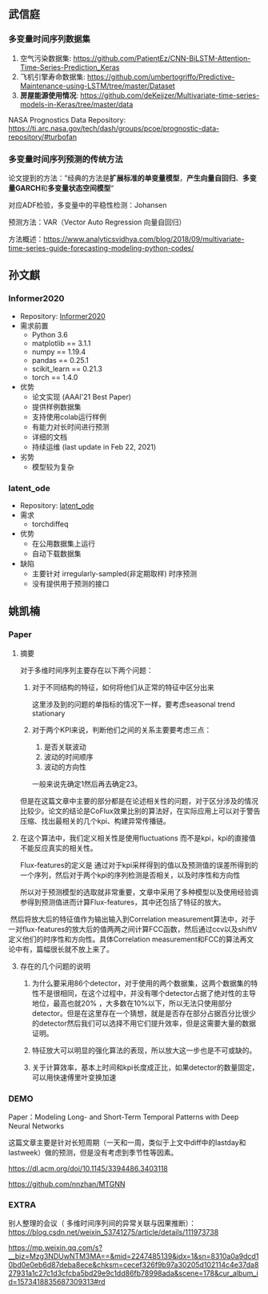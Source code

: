 ## 武信庭

### 多变量时间序列数据集

1. 空气污染数据集: https://github.com/PatientEz/CNN-BiLSTM-Attention-Time-Series-Prediction_Keras
2. 飞机引擎寿命数据集: https://github.com/umbertogriffo/Predictive-Maintenance-using-LSTM/tree/master/Dataset
3. **房屋能源使用情况**: https://github.com/deKeijzer/Multivariate-time-series-models-in-Keras/tree/master/data

NASA Prognostics Data Repository: https://ti.arc.nasa.gov/tech/dash/groups/pcoe/prognostic-data-repository/#turbofan



### 多变量时间序列预测的传统方法

[Normalizing Kalman Filtersfor Multivariate Time Series Analysis]: https://proceedings.neurips.cc/paper/2020/file/1f47cef5e38c952f94c5d61726027439-Paper.pdf

论文提到的方法：”经典的方法是**扩展标准的单变量模型**，**产生向量自回归**、**多变量GARCH**和**多变量状态空间模型**“



对应ADF检验，多变量中的平稳性检测：Johansen

预测方法：VAR（Vector Auto Regression 向量自回归）

方法概述：https://www.analyticsvidhya.com/blog/2018/09/multivariate-time-series-guide-forecasting-modeling-python-codes/



## 孙文麒

### Informer2020

- Repository: [Informer2020](https://github.com/zhouhaoyi/Informer2020)
- 需求前置
  - Python 3.6
  - matplotlib == 3.1.1
  - numpy == 1.19.4
  - pandas == 0.25.1
  - scikit_learn == 0.21.3
  - torch == 1.4.0
- 优势
  - 论文实现 (AAAI'21 Best Paper)
  - 提供样例数据集
  - 支持使用colab运行样例
  - 有能力对长时间进行预测
  - 详细的文档
  - 持续运维 (last update in Feb 22, 2021)
- 劣势
  - 模型较为复杂

### latent_ode

- Repository: [latent_ode](https://github.com/YuliaRubanova/latent_ode)
- 需求
  - torchdiffeq
- 优势
  - 在公用数据集上运行
  - 自动下载数据集
- 缺陷
  - 主要针对 irregularly-sampled(非定期取样) 时序预测
  - 没有提供用于预测的接口

## 姚凯楠

### Paper

[CoFlux:]: https://netman.aiops.org/wp-content/uploads/2019/05/CoFlux_camera-ready1.pdf

1. 摘要

   对于多维时间序列主要存在以下两个问题：

   1. 对于不同结构的特征，如何将他们从正常的特征中区分出来

      这里涉及到的问题的单指标的情况下一样，要考虑seasonal trend stationary

   2. 对于两个KPI来说，判断他们之间的关系主要要考虑三点：

      1. 是否关联波动
      2. 波动的时间顺序
      3. 波动的方向性

      一般来说先确定1然后再去确定23。

   但是在这篇文章中主要的部分都是在论述相关性的问题，对于区分涉及的情况比较少。论文的结论是CoFlux效果比别的算法好，在实际应用上可以对于警告压缩、找出最相关的几个kpi、构建异常传播链。

2. 在这个算法中，我们定义相关性是使用fluctuations 而不是kpi，kpi的直接值不能反应真实的相关性。

   Flux-features的定义是 通过对于kpi采样得到的值以及预测值的误差所得到的一个序列，然后对于两个kpi的序列检测是否相关，以及时序性和方向性

   所以对于预测模型的选取就非常重要，文章中采用了多种模型以及使用经验调参得到预测值进而计算Flux-features，其中还包括了特征的放大。


​		然后将放大后的特征值作为输出输入到Correlation measurement算法中，对于一对flux-features的放大后的值两两之间计算FCC函数，然后通过ccv以及shiftV定义他们的时序性和方向性。具体Correlation measurement和FCC的算法再文论中有，篇幅很长就不放上来了。

3. 存在的几个问题的说明

   1. 为什么要采用86个detector，对于使用的两个数据集，这两个数据集的特性不是很相同，在这个过程中，并没有哪个detector占据了绝对性的主导地位，最高也就20% ，大多数在10%以下，所以无法只使用部分detector。但是在这里存在一个猜想，就是是否存在部分占据百分比很少的detector然后我们可以选择不用它们提升效率，但是这需要大量的数据证明。

   2. 特征放大可以明显的强化算法的表现，所以放大这一步也是不可或缺的。

   3. 关于计算效率，基本上时间和kpi长度成正比，如果detector的数量固定，可以用快速傅里叶变换加速

      

### DEMO

Paper：Modeling Long- and Short-Term Temporal Patterns with Deep Neural Networks

[paper]: https://arxiv.org/pdf/1703.07015.pdf
[code]: https://github.com/laiguokun/LSTNet
[DataSet]: https://github.com/laiguokun/multivariate-time-series-data	" 没有metadata我无法解释"

这篇文章主要是针对长短周期（一天和一周，类似于上文中diff中的lastday和lastweek）做的预测，但是没有考虑到季节性等因素。

https://dl.acm.org/doi/10.1145/3394486.3403118

https://github.com/nnzhan/MTGNN



### EXTRA

别人整理的会议（ 多维时间序列间的异常关联与因果推断）：https://blog.csdn.net/weixin_53741275/article/details/111973738

https://mp.weixin.qq.com/s?__biz=Mzg3NDUwNTM3MA==&mid=2247485139&idx=1&sn=8310a0a9dcd10bd0e0eb6d87deba8ece&chksm=cecef326f9b97a30205d102114c4e37da827931a1c27c1d3cfcba5bd29e9c1dd86fb78998ada&scene=178&cur_album_id=1573418835687309313#rd



